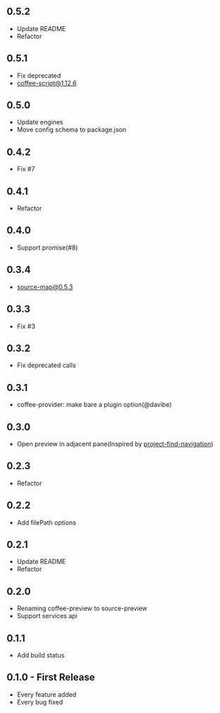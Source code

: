 ## 0.5.2
* Update README
* Refactor

## 0.5.1
* Fix deprecated
* coffee-script@1.12.6

## 0.5.0
* Update engines
* Move config schema to package.json

## 0.4.2
* Fix #7

## 0.4.1
* Refactor

## 0.4.0
* Support promise(#8)

## 0.3.4
* source-map@0.5.3

## 0.3.3
* Fix #3

## 0.3.2
* Fix deprecated calls

## 0.3.1
* coffee-provider: make bare a plugin option(@davibe)

## 0.3.0
* Open preview in adjacent pane(Inspired by [project-find-navigation](https://atom.io/packages/project-find-navigation))

## 0.2.3
* Refactor

## 0.2.2
* Add filePath options

## 0.2.1
* Update README
* Refactor

## 0.2.0
* Renaming coffee-preview to source-preview
* Support services api

## 0.1.1
* Add build status

## 0.1.0 - First Release
* Every feature added
* Every bug fixed
